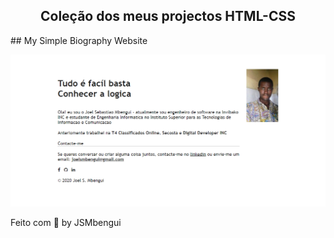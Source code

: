 <h2 align="center">
  Coleção dos meus projectos HTML-CSS
</h2>
## My Simple Biography Website
<p align="center">
  <img  src="./projects_main_image/my_portifolio_webpage.PNG">
</p>

Feito com 💜 by JSMbengui
